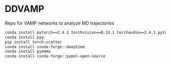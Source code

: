 # DDVAMP
Repo for VAMP networks to analyze MD trajectories

```bash
conda install pytorch==2.4.1 torchvision==0.19.1 torchaudio==2.4.1 pytorch-cuda=12.1 -c pytorch -c nvidia
conda install pyg
pip install torch-scatter
conda install conda-forge::deeptime
conda install pyemma
conda install conda-forge::pymol-open-source
```

